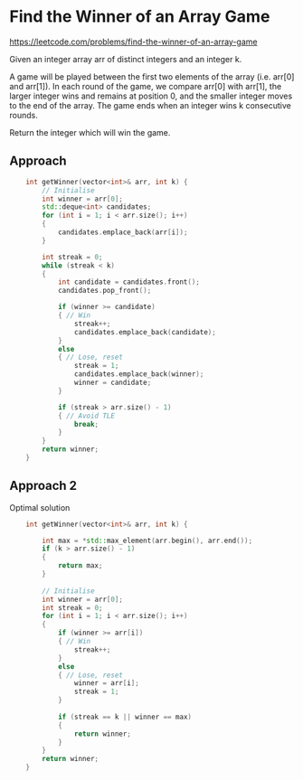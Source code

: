 # Find the Winner of an Array Game

https://leetcode.com/problems/find-the-winner-of-an-array-game

Given an integer array arr of distinct integers and an integer k.

A game will be played between the first two elements of the array (i.e. arr[0] and arr[1]). In each round of the game, we compare arr[0] with arr[1], the larger integer wins and remains at position 0, and the smaller integer moves to the end of the array. The game ends when an integer wins k consecutive rounds.

Return the integer which will win the game.

## Approach 

``` C++
    int getWinner(vector<int>& arr, int k) {
        // Initialise
        int winner = arr[0]; 
        std::deque<int> candidates;
        for (int i = 1; i < arr.size(); i++)
        {
            candidates.emplace_back(arr[i]);
        }

        int streak = 0;
        while (streak < k)
        {
            int candidate = candidates.front();
            candidates.pop_front();

            if (winner >= candidate)
            { // Win
                streak++;
                candidates.emplace_back(candidate);
            }
            else
            { // Lose, reset
                streak = 1;
                candidates.emplace_back(winner);
                winner = candidate;
            }

            if (streak > arr.size() - 1)
            { // Avoid TLE
                break;
            }
        }
        return winner;
    }
```

## Approach 2

Optimal solution

``` C++
    int getWinner(vector<int>& arr, int k) {

        int max = *std::max_element(arr.begin(), arr.end());
        if (k > arr.size() - 1) 
        {
            return max;
        }
        
        // Initialise 
        int winner = arr[0];
        int streak = 0;
        for (int i = 1; i < arr.size(); i++)
        {
            if (winner >= arr[i])
            { // Win
                streak++;
            }
            else
            { // Lose, reset
                winner = arr[i];
                streak = 1;
            }
            
            if (streak == k || winner == max)
            {
                return winner;
            }
        }
        return winner;
    }
```